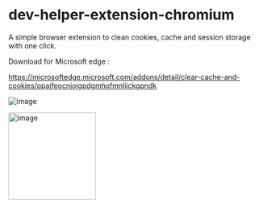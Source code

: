 # dev-helper-extension-chromium
A simple browser extension to clean cookies, cache and session storage with one click.

Download for Microsoft edge :

https://microsoftedge.microsoft.com/addons/detail/clear-cache-and-cookies/opajfeocnjojgpdgmhofmnlijckgpndk

![image](https://github.com/shirkerohit/dev-helper-extension-chromium/assets/31042658/33d421d9-1d34-4e3f-ad51-67242f219ea1)

<img width="173" alt="image" src="https://github.com/shirkerohit/dev-helper-extension-chromium/assets/31042658/d55e2a12-1daf-42fd-b0a2-4897ac0342a6">
